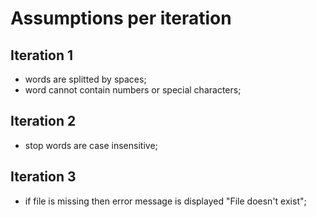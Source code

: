 # Assumptions per iteration

## Iteration 1
- words are splitted by spaces;
- word cannot contain numbers or special characters;

## Iteration 2
- stop words are case insensitive;

## Iteration 3
- if file is missing then error message is displayed "File doesn't exist";
